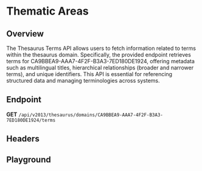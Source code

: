 <script setup>
import "@/style.css"
import SwaggerUI from "@/swagger/view/SwaggerUI.vue"
import swaggerJson from "@/swagger/json/thesaurus/nmcc/thematic-areas.json";

const swaggerSpecs = [
  { json:swaggerJson, protected: false },
];
</script>

# Thematic Areas

## Overview

The Thesaurus Terms API allows users to fetch information related to terms within the thesaurus domain. Specifically, the provided endpoint retrieves terms for CA9BBEA9-AAA7-4F2F-B3A3-7ED180DE1924, offering metadata such as multilingual titles, hierarchical relationships (broader and narrower terms), and unique identifiers. This API is essential for referencing structured data and managing terminologies across systems.


## Endpoint

**GET** `/api/v2013/thesaurus/domains/CA9BBEA9-AAA7-4F2F-B3A3-7ED180DE1924/terms`

## Headers
<!--@include: @/../components/common/header/accept.md-->

## Playground

<SwaggerUI :swaggerSpecs="swaggerSpecs" />